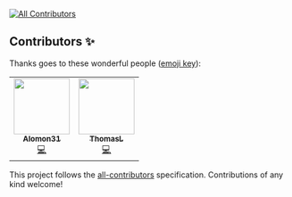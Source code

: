 <!-- ALL-CONTRIBUTORS-BADGE:START - Do not remove or modify this section -->
[![All Contributors](https://img.shields.io/badge/all_contributors-2-orange.svg?style=flat-square)](#contributors-)
<!-- ALL-CONTRIBUTORS-BADGE:END -->

## Contributors ✨

Thanks goes to these wonderful people ([emoji key](https://allcontributors.org/docs/en/emoji-key)):

<!-- ALL-CONTRIBUTORS-LIST:START - Do not remove or modify this section -->
<!-- prettier-ignore-start -->
<!-- markdownlint-disable -->
<table>
  <tr>
    <td align="center"><a href="https://github.com/Alomon31"><img src="https://avatars0.githubusercontent.com/u/59569925?v=4" width="100px;" alt=""/><br /><sub><b>Alomon31</b></sub></a><br /><a href="https://github.com/1technophile/OpenMQTTGateway/commits?author=Alomon31" title="Code">💻</a></td>
    <td align="center"><a href="https://github.com/tht"><img src="https://avatars2.githubusercontent.com/u/2557225?v=4" width="100px;" alt=""/><br /><sub><b>ThomasL</b></sub></a><br /><a href="https://github.com/1technophile/OpenMQTTGateway/commits?author=tht" title="Code">💻</a></td>
  </tr>
</table>

<!-- markdownlint-enable -->
<!-- prettier-ignore-end -->
<!-- ALL-CONTRIBUTORS-LIST:END -->

This project follows the [all-contributors](https://github.com/all-contributors/all-contributors) specification. Contributions of any kind welcome!